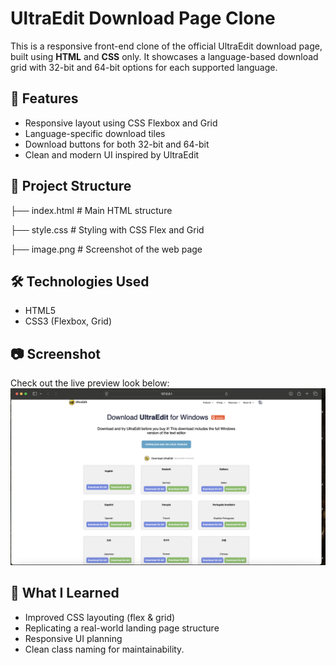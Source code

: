 # UltraEdit Download Page Clone

This is a responsive front-end clone of the official UltraEdit download page, built using **HTML** and **CSS** only. It showcases a language-based download grid with 32-bit and 64-bit options for each supported language.

## 🚀 Features

- Responsive layout using CSS Flexbox and Grid
- Language-specific download tiles
- Download buttons for both 32-bit and 64-bit
- Clean and modern UI inspired by UltraEdit

## 📁 Project Structure
├── index.html         # Main HTML structure

├── style.css          # Styling with CSS Flex and Grid

├── image.png          # Screenshot of the web page

## 🛠️ Technologies Used
- HTML5
- CSS3 (Flexbox, Grid)

## 📷 Screenshot
Check out the live preview look below:
![Preview](image.png)

## 🧠 What I Learned
- Improved CSS layouting (flex & grid)
- Replicating a real-world landing page structure
- Responsive UI planning
- Clean class naming for maintainability.
